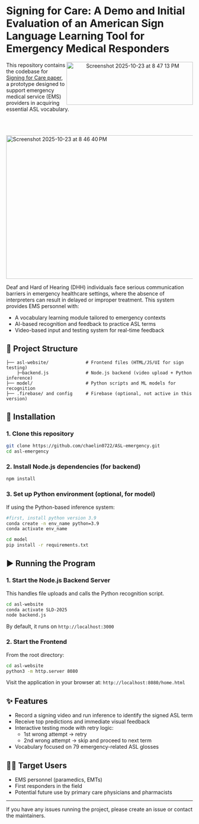 # Signing for Care: A Demo and Initial Evaluation of an American Sign Language Learning Tool for Emergency Medical Responders
<p align="center">
  <img align="right" width="341" height="116" alt="Screenshot 2025-10-23 at 8 47 13 PM" src="https://github.com/user-attachments/assets/0992dc3f-82ab-47fd-811a-9b9ca796887f" />
</p>

This repository contains the codebase for <a href="https://dl.acm.org/doi/10.1145/3663547.3759746">Signing for Care paper</a>, a prototype designed to support emergency medical service (EMS) providers in acquiring essential ASL vocabulary. 

<br><br>

<img width="1219" height="388" alt="Screenshot 2025-10-23 at 8 46 40 PM" src="https://github.com/user-attachments/assets/02a5fc76-8faa-412b-a1bc-ee68fa6da2b7" />



Deaf and Hard of Hearing (DHH) individuals face serious communication barriers in emergency healthcare settings, where the absence of interpreters can result in delayed or improper treatment. This system provides EMS personnel with:

- A vocabulary learning module tailored to emergency contexts
- AI-based recognition and feedback to practice ASL terms
- Video-based input and testing system for real-time feedback
 

## 📁 Project Structure
```
├── asl-website/              # Frontend files (HTML/JS/UI for sign testing)
    ├─backend.js              # Node.js backend (video upload + Python inference)
├── model/                    # Python scripts and ML models for recognition 
├── .firebase/ and config     # Firebase (optional, not active in this version)
```
 

## 🔧 Installation

### 1. Clone this repository
```bash
git clone https://github.com/chaelin0722/ASL-emergency.git
cd asl-emergency
```

### 2. Install Node.js dependencies (for backend)
```bash
npm install
```

### 3. Set up Python environment (optional, for model)
If using the Python-based inference system:
```bash
#first, install python version 3.9
conda create -n env_name python=3.9
conda activate env_name
```

```bash
cd model
pip install -r requirements.txt
```
 

## ▶️ Running the Program

### 1. Start the Node.js Backend Server
This handles file uploads and calls the Python recognition script.
```bash
cd asl-website
conda activate SLD-2025
node backend.js
```
By default, it runs on `http://localhost:3000`

### 2. Start the Frontend
From the root directory:
```bash
cd asl-website
python3 -m http.server 8080
```
Visit the application in your browser at: `http://localhost:8080/home.html`
 

## ✨ Features
- Record a signing video and run inference to identify the signed ASL term
- Receive top predictions and immediate visual feedback
- Interactive testing mode with retry logic:
  - 1st wrong attempt → retry
  - 2nd wrong attempt → skip and proceed to next term
- Vocabulary focused on 79 emergency-related ASL glosses

 

## 👩‍⚕️ Target Users
- EMS personnel (paramedics, EMTs)
- First responders in the field
- Potential future use by primary care physicians and pharmacists

---


If you have any issues running the project, please create an issue or contact the maintainers.

